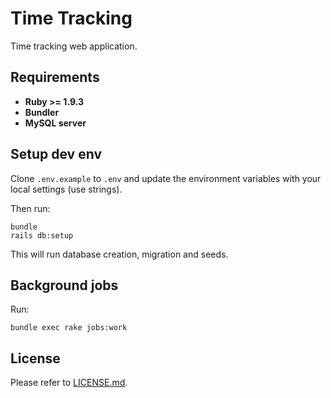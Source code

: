 # Time Tracking

Time tracking web application.

## Requirements

* **Ruby >= 1.9.3**
* **Bundler**
* **MySQL server**

## Setup dev env

Clone `.env.example` to `.env` and update the environment variables with your local settings (use strings).

Then run:
```
bundle
rails db:setup
```
This will run database creation, migration and seeds.

## Background jobs

Run:
```
bundle exec rake jobs:work
```

## License

Please refer to [LICENSE.md](LICENSE.md).
